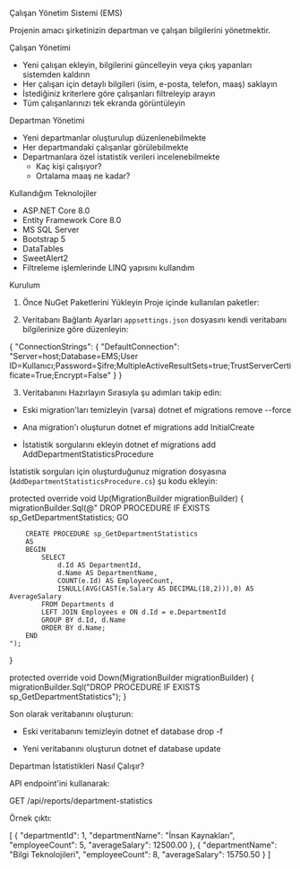 Çalışan Yönetim Sistemi (EMS)

Projenin amacı şirketinizin departman ve çalışan bilgilerini yönetmektir.

Çalışan Yönetimi
- Yeni çalışan ekleyin, bilgilerini güncelleyin veya çıkış yapanları sistemden kaldırın
- Her çalışan için detaylı bilgileri (isim, e-posta, telefon, maaş) saklayın
- İstediğiniz kriterlere göre çalışanları filtreleyip arayın
- Tüm çalışanlarınızı tek ekranda görüntüleyin

Departman Yönetimi
- Yeni departmanlar oluşturulup düzenlenebilmekte
- Her departmandaki çalışanlar görülebilmekte
- Departmanlara özel istatistik verileri incelenebilmekte
  * Kaç kişi çalışıyor?
  * Ortalama maaş ne kadar?

Kullandığım Teknolojiler

- ASP.NET Core 8.0 
- Entity Framework Core 8.0 
- MS SQL Server 
- Bootstrap 5 
- DataTables
- SweetAlert2
- Filtreleme işlemlerinde LINQ yapısını kullandım

Kurulum

1. Önce NuGet Paketlerini Yükleyin
Proje içinde kullanılan paketler:

<PackageReference Include="Microsoft.EntityFrameworkCore" Version="8.0.0" />
<PackageReference Include="Microsoft.EntityFrameworkCore.SqlServer" Version="8.0.0" />
<PackageReference Include="Microsoft.EntityFrameworkCore.Tools" Version="8.0.0" />
<PackageReference Include="Microsoft.EntityFrameworkCore.Design" Version="8.0.0" />


2. Veritabanı Bağlantı Ayarları
`appsettings.json` dosyasını kendi veritabanı bilgilerinize göre düzenleyin:

{
  "ConnectionStrings": {
    "DefaultConnection": "Server=host;Database=EMS;User ID=Kullanıcı;Password=Şifre;MultipleActiveResultSets=true;TrustServerCertificate=True;Encrypt=False"
  }
}


3. Veritabanını Hazırlayın
Sırasıyla şu adımları takip edin:


- Eski migration'ları temizleyin (varsa)
dotnet ef migrations remove --force

- Ana migration'ı oluşturun
dotnet ef migrations add InitialCreate

- İstatistik sorgularını ekleyin
dotnet ef migrations add AddDepartmentStatisticsProcedure


İstatistik sorguları için oluşturduğunuz migration dosyasına (`AddDepartmentStatisticsProcedure.cs`) şu kodu ekleyin:

protected override void Up(MigrationBuilder migrationBuilder)
{
    migrationBuilder.Sql(@"
        DROP PROCEDURE IF EXISTS sp_GetDepartmentStatistics;
        GO

        CREATE PROCEDURE sp_GetDepartmentStatistics
        AS
        BEGIN
            SELECT 
                d.Id AS DepartmentId,
                d.Name AS DepartmentName,
                COUNT(e.Id) AS EmployeeCount,
                ISNULL(AVG(CAST(e.Salary AS DECIMAL(18,2))),0) AS AverageSalary
            FROM Departments d
            LEFT JOIN Employees e ON d.Id = e.DepartmentId
            GROUP BY d.Id, d.Name
            ORDER BY d.Name;
        END
    ");
}

protected override void Down(MigrationBuilder migrationBuilder)
{
    migrationBuilder.Sql("DROP PROCEDURE IF EXISTS sp_GetDepartmentStatistics");
}


Son olarak veritabanını oluşturun:

- Eski veritabanını temizleyin
dotnet ef database drop -f

- Yeni veritabanını oluşturun
dotnet ef database update


Departman İstatistikleri Nasıl Çalışır?

API endpoint'ini kullanarak:

GET /api/reports/department-statistics


Örnek çıktı:

[
  {
    "departmentId": 1,
    "departmentName": "İnsan Kaynakları",
    "employeeCount": 5,
    "averageSalary": 12500.00
  },
  {
    "departmentName": "Bilgi Teknolojileri",
    "employeeCount": 8,
    "averageSalary": 15750.50
  }
]



